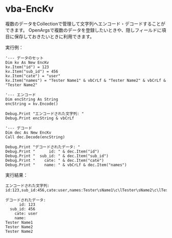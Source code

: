 # vba-EncKv

複数のデータをCollectionで管理して文字列へエンコード・デコードすることができます。
OpenArgsで複数のデータを登録したいときや、隠しフィールドに項目に保存しておきたいときに利用できます。


実行例：
```
'--- データのセット
Dim kv As New EncKv
kv.Item("id") = 123
kv.Item("sub_id") = 456
kv.Item("cate") = "user"
kv.Item("names") = "Tester Name1" & vbCrLf & "Tester Name2" & vbCrLf & "Tester Name2"

'--- エンコード
Dim encString As String
encString = kv.Encode()

Debug.Print "エンコードされた文字列: "
Debug.Print encString & vbCrLf

'--- デコード
Dim dec As New EncKv
Call dec.Decode(encString)

Debug.Print "デコードされたデータ: "
Debug.Print "      id: " & dec.Item("id")
Debug.Print "  sub_id: " & dec.Item("sub_id")
Debug.Print "    cate: " & dec.Item("cate")
Debug.Print "    name: " & vbCrLf & dec.Item("names")
```

実行結果：
```
エンコードされた文字列: 
id:123,sub_id:456,cate:user,names:Tester\sName1\c\lTester\sName2\c\lTester\sName2

デコードされたデータ: 
      id: 123
  sub_id: 456
    cate: user
    name: 
Tester Name1
Tester Name2
Tester Name2

```
